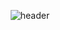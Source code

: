 <div align="center">
  
  ![header](https://capsule-render.vercel.app/api?type=Waving&text=Soomxn(❁´◡`❁)&fontSize=40&height=200&fontAlign=50&fontAlignY=40&color=gradient)
</div>